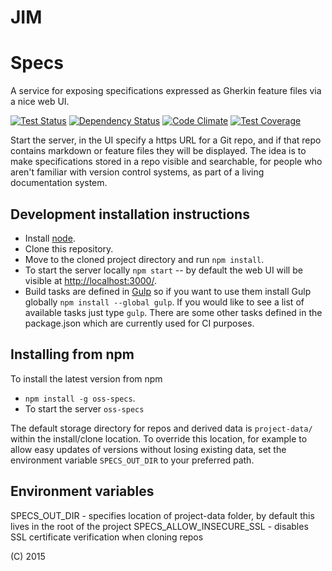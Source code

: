 # JIM
#
# Specs

A service for exposing specifications expressed as Gherkin feature files via a nice web UI.

[![Test Status](https://teamcity.sponte.uk/guestAuth/app/rest/builds/buildType:SpecsExpress_Ci/statusIcon)](https://teamcity.sponte.uk/viewType.html?buildTypeId=SpecsExpress_Ci&branch_OssSpecs=%3Cdefault%3E&tab=buildTypeStatusDiv)
[![Dependency Status](https://david-dm.org/oss-specs/specs.svg)](https://david-dm.org/oss-specs/specs)
[![Code Climate](https://codeclimate.com/github/oss-specs/specs/badges/gpa.svg)](https://codeclimate.com/github/oss-specs/specs)
[![Test Coverage](https://codeclimate.com/github/oss-specs/specs/badges/coverage.svg)](https://codeclimate.com/github/oss-specs/specs/coverage)


Start the server, in the UI specify a https URL for a Git repo, and if that repo contains markdown or feature files they will be displayed. The idea is to make specifications stored in a repo visible and searchable, for people who aren't familiar with version control systems, as part of a living documentation system.


## Development installation instructions

* Install [node](https://nodejs.org/).
* Clone this repository.
* Move to the cloned project directory and run `npm install`.
* To start the server locally `npm start` -- by default the web UI will be visible at [http://localhost:3000/](http://localhost:3000/).
* Build tasks are defined in [Gulp](http://gulpjs.com/) so if you want to use them install Gulp globally `npm install --global gulp`. If you would like to see a list of available tasks just type `gulp`. There are some other tasks defined in the package.json which are currently used for CI purposes.


## Installing from npm

To install the latest version from npm
* `npm install -g oss-specs`.
* To start the server `oss-specs`

The default storage directory for repos and derived data is `project-data/` within the install/clone location. To override this location, for example to allow easy updates of versions without losing existing data, set the environment variable `SPECS_OUT_DIR` to your preferred path.

## Environment variables

SPECS_OUT_DIR - specifies location of project-data folder, by default this lives in the root of the project
SPECS_ALLOW_INSECURE_SSL - disables SSL certificate verification when cloning repos

(C) 2015
